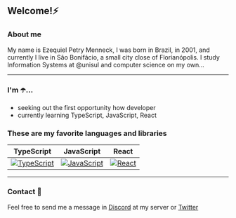 <h2>Welcome!⚡</h2>

### About me

My name is Ezequiel Petry Menneck, I was born in Brazil, in 2001, and currently I live in São Bonifácio, a small city close of Florianópolis. I study Information Systems at @unisul and computer science on my own...

***

### I'm ☂️...

- seeking out the first opportunity how developer
- currently learning TypeScript, JavaScript, React

### These are my favorite languages and libraries

|              TypeScript             |            JavaScript            |             React            |
|:--------------------------:|:--------------------------:|:--------------------------:|
| <a href="https://www.typescriptlang.org/"><img alt="TypeScript" src="https://uploaddeimagens.com.br/images/003/931/776/original/ts-logo-128.png?1657201952"></a> | <a href="https://www.javascript.com"><img alt="JavaScript" src="https://i.ibb.co/sFh4Nb8/download-1.png"></a> | <a href="https://pt-br.reactjs.org"><img alt="React" src="https://i.ibb.co/ZSqrmNt/logo-react-icon.png"></a> |

***

### Contact 💬

Feel free to send me a message in [Discord](https://discord.gg/R6Qaabq5) at my server or [Twitter](https://twitter.com/_menneck)
